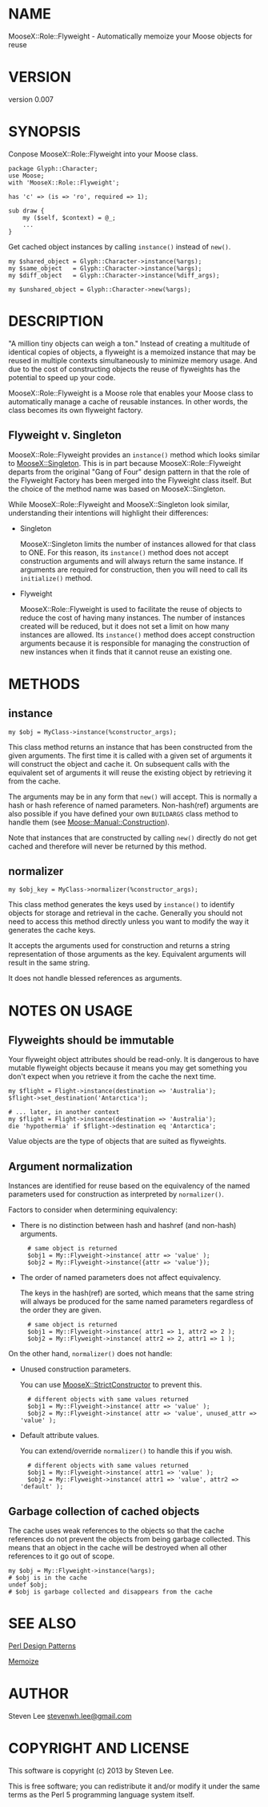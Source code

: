 # NAME

MooseX::Role::Flyweight - Automatically memoize your Moose objects for reuse

# VERSION

version 0.007

# SYNOPSIS

Conpose MooseX::Role::Flyweight into your Moose class.

    package Glyph::Character;
    use Moose;
    with 'MooseX::Role::Flyweight';

    has 'c' => (is => 'ro', required => 1);

    sub draw {
        my ($self, $context) = @_;
        ...
    }

Get cached object instances by calling `instance()` instead of `new()`.

    my $shared_object = Glyph::Character->instance(%args);
    my $same_object   = Glyph::Character->instance(%args);
    my $diff_object   = Glyph::Character->instance(%diff_args);

    my $unshared_object = Glyph::Character->new(%args);

# DESCRIPTION

"A million tiny objects can weigh a ton." Instead of creating a multitude of
identical copies of objects, a flyweight is a memoized instance that may be
reused in multiple contexts simultaneously to minimize memory usage. And due
to the cost of constructing objects the reuse of flyweights has the potential
to speed up your code.

MooseX::Role::Flyweight is a Moose role that enables your Moose class to
automatically manage a cache of reusable instances. In other words, the class
becomes its own flyweight factory.

## Flyweight v. Singleton

MooseX::Role::Flyweight provides an `instance()` method which looks similar
to [MooseX::Singleton](https://metacpan.org/module/MooseX::Singleton). This is in part because MooseX::Role::Flyweight
departs from the original "Gang of Four" design pattern in that the role of
the Flyweight Factory has been merged into the Flyweight class itself. But the
choice of the method name was based on MooseX::Singleton.

While MooseX::Role::Flyweight and MooseX::Singleton look similar, understanding
their intentions will highlight their differences:

- Singleton

    MooseX::Singleton limits the number of instances allowed for that class to
    ONE. For this reason, its `instance()` method does not accept construction
    arguments and will always return the same instance. If arguments are required
    for construction, then you will need to call its `initialize()` method.

- Flyweight

    MooseX::Role::Flyweight is used to facilitate the reuse of objects to reduce
    the cost of having many instances. The number of instances created will be
    reduced, but it does not set a limit on how many instances are allowed. Its
    `instance()` method does accept construction arguments because it is
    responsible for managing the construction of new instances when it finds
    that it cannot reuse an existing one.

# METHODS

## instance

    my $obj = MyClass->instance(%constructor_args);

This class method returns an instance that has been constructed from the given
arguments. The first time it is called with a given set of arguments it will
construct the object and cache it. On subsequent calls with the equivalent set
of arguments it will reuse the existing object by retrieving it from the cache.

The arguments may be in any form that `new()` will accept. This is normally a
hash or hash reference of named parameters. Non-hash(ref) arguments are also
possible if you have defined your own `BUILDARGS` class method to handle them
(see [Moose::Manual::Construction](https://metacpan.org/module/Moose::Manual::Construction)).

Note that instances that are constructed by calling `new()` directly do not
get cached and therefore will never be returned by this method.

## normalizer

    my $obj_key = MyClass->normalizer(%constructor_args);

This class method generates the keys used by `instance()` to identify objects
for storage and retrieval in the cache. Generally you should not need to
access this method directly unless you want to modify the way it generates the
cache keys.

It accepts the arguments used for construction and returns a string
representation of those arguments as the key. Equivalent arguments will result
in the same string.

It does not handle blessed references as arguments.

# NOTES ON USAGE

## Flyweights should be immutable

Your flyweight object attributes should be read-only. It is dangerous to have
mutable flyweight objects because it means you may get something you don't
expect when you retrieve it from the cache the next time.

    my $flight = Flight->instance(destination => 'Australia');
    $flight->set_destination('Antarctica');

    # ... later, in another context
    my $flight = Flight->instance(destination => 'Australia');
    die 'hypothermia' if $flight->destination eq 'Antarctica';

Value objects are the type of objects that are suited as flyweights.

## Argument normalization

Instances are identified for reuse based on the equivalency of the named
parameters used for construction as interpreted by `normalizer()`.

Factors to consider when determining equivalency:

- There is no distinction between hash and hashref (and non-hash) arguments.

        # same object is returned
        $obj1 = My::Flyweight->instance( attr => 'value' );
        $obj2 = My::Flyweight->instance({attr => 'value'});
- The order of named parameters does not affect equivalency.

    The keys in the hash(ref) are sorted, which means that the same string will
    always be produced for the same named parameters regardless of the order
    they are given.

        # same object is returned
        $obj1 = My::Flyweight->instance( attr1 => 1, attr2 => 2 );
        $obj2 = My::Flyweight->instance( attr2 => 2, attr1 => 1 );

On the other hand, `normalizer()` does not handle:

- Unused construction parameters.

    You can use [MooseX::StrictConstructor](https://metacpan.org/module/MooseX::StrictConstructor) to prevent this.

        # different objects with same values returned
        $obj1 = My::Flyweight->instance( attr => 'value' );
        $obj2 = My::Flyweight->instance( attr => 'value', unused_attr => 'value' );

- Default attribute values.

    You can extend/override `normalizer()` to handle this if you wish.

        # different objects with same values returned
        $obj1 = My::Flyweight->instance( attr1 => 'value' );
        $obj2 = My::Flyweight->instance( attr1 => 'value', attr2 => 'default' );

## Garbage collection of cached objects

The cache uses weak references to the objects so that the cache references
do not prevent the objects from being garbage collected. This means that an
object in the cache will be destroyed when all other references to it go out
of scope.

    my $obj = My::Flyweight->instance(%args);
    # $obj is in the cache
    undef $obj;
    # $obj is garbage collected and disappears from the cache

# SEE ALSO

[Perl Design Patterns](http://www.perl.com/pub/2003/06/13/design1.html)

[Memoize](https://metacpan.org/module/Memoize)

# AUTHOR

Steven Lee <stevenwh.lee@gmail.com>

# COPYRIGHT AND LICENSE

This software is copyright (c) 2013 by Steven Lee.

This is free software; you can redistribute it and/or modify it under
the same terms as the Perl 5 programming language system itself.
